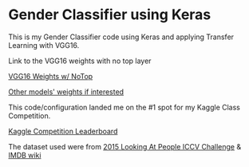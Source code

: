 # Gender Classifier using Keras

This is my Gender Classifier code using Keras and applying Transfer Learning with VGG16.

Link to the VGG16 weights with no top layer

[VGG16 Weights w/ NoTop](https://github.com/fchollet/deep-learning-models/releases/download/v0.1/vgg16_weights_th_dim_ordering_th_kernels_notop.h5)

[Other models' weights if interested](https://github.com/fchollet/deep-learning-models/releases)

This code/configuration landed me on the #1 spot for my Kaggle Class Competition.

[Kaggle Competition Leaderboard](https://www.kaggle.com/c/cs4990-assignment-2-option-2-gender-classifier/leaderboard)

The dataset used were from
[2015 Looking At People ICCV Challenge](http://chalearnlap.cvc.uab.es/challenge/12/description/)
&
[IMDB wiki](https://data.vision.ee.ethz.ch/cvl/rrothe/imdb-wiki/)

